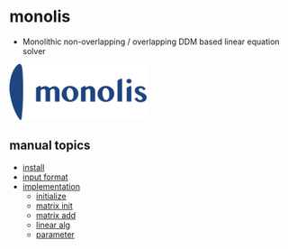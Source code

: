 # monolis

- Monolithic non-overlapping / overlapping DDM based linear equation solver

<img src="./monolis.logo.svg" height=100px>

## manual topics

- [install](./install.md)
- [input format](./input.md)
- [implementation](./impl.md)
    - [initialize](./init.md)
    - [matrix init](./matrix_init.md)
    - [matrix add](./matrix_add.md)
    - [linear alg](./la.md)
    - [parameter](./parameter.md)

